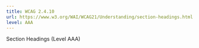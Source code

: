 ```yaml
---
title: WCAG 2.4.10
url: https://www.w3.org/WAI/WCAG21/Understanding/section-headings.html
level: AAA
---
```

Section Headings (Level AAA)
